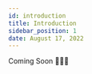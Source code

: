 ```yaml
---
id: introduction
title: Introduction
sidebar_position: 1
date: August 17, 2022
---
```


Coming Soon 🏃🏻‍♂️
